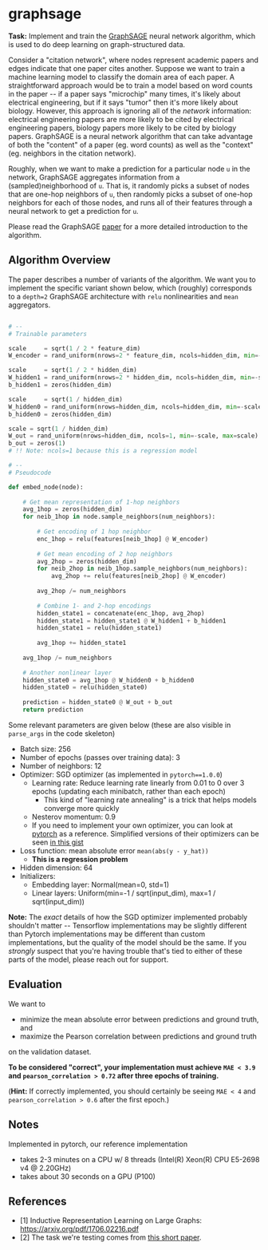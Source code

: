 # graphsage

__Task:__ Implement and train the [GraphSAGE](http://snap.stanford.edu/graphsage/) neural network algorithm, which is used to do deep learning on graph-structured data.

Consider a "citation network", where nodes represent academic papers and edges indicate that one paper cites another.  Suppose we want to train a machine learning model to classify the domain area of each paper.  A straightforward approach would be to train a model based on word counts in the paper -- if a paper says "microchip" many times, it's likely about electrical engineering, but if it says "tumor" then it's more likely about biology.  However, this approach is ignoring all of the _network_ information: electrical engineering papers are more likely to be cited by electrical engineering papers, biology papers more likely to be cited by biology papers.  GraphSAGE is a neural network algorithm that can take advantage of both the "content" of a paper (eg. word counts) as well as the "context" (eg. neighbors in the citation network).

Roughly, when we want to make a prediction for a particular node `u` in the network, GraphSAGE aggregates information from a (sampled)neighborhood of `u`.  That is, it randomly picks a subset of nodes that are one-hop neighbors of `u`, then randomly picks a subset of one-hop neighbors for each of those nodes, and runs all of their features through a neural network to get a prediction for `u`.

Please read the GraphSAGE [paper](https://arxiv.org/pdf/1706.02216.pdf) for a more detailed introduction to the algorithm.  

## Algorithm Overview

The paper describes a number of variants of the algorithm.  We want you to implement the specific variant shown below, which (roughly) corresponds to a `depth=2` GraphSAGE architecture with `relu` nonlinearities and `mean` aggregators.

```python

# --
# Trainable parameters

scale     = sqrt(1 / 2 * feature_dim)
W_encoder = rand_uniform(nrows=2 * feature_dim, ncols=hidden_dim, min=-scale, max=scale)

scale     = sqrt(1 / 2 * hidden_dim)
W_hidden1 = rand_uniform(nrows=2 * hidden_dim, ncols=hidden_dim, min=-scale, max=scale)
b_hidden1 = zeros(hidden_dim)

scale     = sqrt(1 / hidden_dim)
W_hidden0 = rand_uniform(nrows=hidden_dim, ncols=hidden_dim, min=-scale, max=scale)
b_hidden0 = zeros(hidden_dim)

scale = sqrt(1 / hidden_dim)
W_out = rand_uniform(nrows=hidden_dim, ncols=1, min=-scale, max=scale)
b_out = zeros(1)
# !! Note: ncols=1 because this is a regression model

# --
# Pseudocode

def embed_node(node):
    
    # Get mean representation of 1-hop neighbors
    avg_1hop = zeros(hidden_dim) 
    for neib_1hop in node.sample_neighbors(num_neighbors):
        
        # Get encoding of 1 hop neighbor
        enc_1hop = relu(features[neib_1hop] @ W_encoder)
        
        # Get mean encoding of 2 hop neighbors
        avg_2hop = zeros(hidden_dim)
        for neib_2hop in neib_1hop.sample_neighbors(num_neighbors):
            avg_2hop += relu(features[neib_2hop] @ W_encoder)
        
        avg_2hop /= num_neighbors
        
        # Combine 1- and 2-hop encodings
        hidden_state1 = concatenate(enc_1hop, avg_2hop)
        hidden_state1 = hidden_state1 @ W_hidden1 + b_hidden1
        hidden_state1 = relu(hidden_state1)
        
        avg_1hop += hidden_state1
    
    avg_1hop /= num_neighbors
    
    # Another nonlinear layer
    hidden_state0 = avg_1hop @ W_hidden0 + b_hidden0
    hidden_state0 = relu(hidden_state0)
    
    prediction = hidden_state0 @ W_out + b_out
    return prediction
```

Some relevant parameters are given below (these are also visible in `parse_args` in the code skeleton)
  - Batch size: 256
  - Number of epochs (passes over training data): 3
  - Number of neighbors: 12
  - Optimizer: SGD optimizer (as implemented in `pytorch==1.0.0`)
    - Learning rate: Reduce learning rate linearly from 0.01 to 0 over 3 epochs (updating each minibatch, rather than each epoch)
      - This kind of "learning rate annealing" is a trick that helps models converge more quickly
    - Nesterov momentum: 0.9
    - If you need to implement your own optimizer, you can look at [pytorch](https://pytorch.org/docs/stable/_modules/torch/optim/sgd.html) as a reference.  Simplified versions of their optimizers can be seen [in this gist](https://gist.github.com/bkj/77bf8eabb52b1dfac41c69085e07fd3d)
  - Loss function: mean absolute error `mean(abs(y - y_hat))`
    - __This is a regression problem__
  - Hidden dimension: 64
  - Initializers: 
    - Embedding layer: Normal(mean=0, std=1)
    - Linear layers: Uniform(min=-1 / sqrt(input_dim), max=1 / sqrt(input_dim))


__Note:__ The _exact_ details of how the SGD optimizer implemented probably shouldn't matter -- Tensorflow implementations may be slightly different than Pytorch implementations may be different than custom implementations, but the quality of the model should be the same.  If you _strongly_ suspect that you're having trouble that's tied to either of these parts of the model, please reach out for support.

## Evaluation

We want to 

  - minimize the mean absolute error between predictions and ground truth, and
  - maximize the Pearson correlation between predictions and ground truth

on the validation dataset.

__To be considered "correct", your implementation must achieve `MAE < 3.9` and `pearson_correlation > 0.72` after three epochs of training.__

(__Hint:__ If correctly implemented, you should certainly be seeing `MAE < 4` and `pearson_correlation > 0.6` after the first epoch.)

## Notes

Implemented in pytorch, our reference implementation
 - takes 2-3 minutes on a CPU w/ 8 threads (Intel(R) Xeon(R) CPU E5-2698 v4 @ 2.20GHz)
 - takes about 30 seconds on a GPU (P100)

## References

- [1] Inductive Representation Learning on Large Graphs: https://arxiv.org/pdf/1706.02216.pdf
- [2] The task we're testing comes from [this short paper](http://perozzi.net/publications/15_www_age.pdf).
